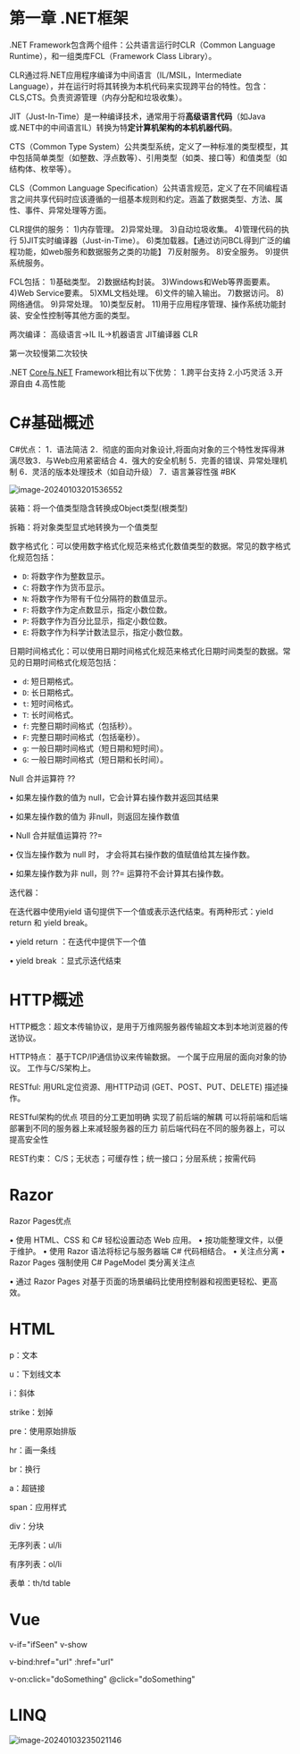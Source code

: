 # 第一章 .NET框架

.NET Framework包含两个组件：公共语言运行时CLR（Common Language Runtime），和一组类库FCL（Framework Class Library）。

CLR通过将.NET应用程序编译为中间语言（IL/MSIL，Intermediate Language），并在运行时将其转换为本机代码来实现跨平台的特性。包含：CLS,CTS。负责资源管理（内存分配和垃圾收集）。

JIT（Just-In-Time）是一种编译技术，通常用于将**高级语言代码**（如Java或.NET中的中间语言IL）转换为特**定计算机架构的本机机器代码**。

CTS（Common Type System）公共类型系统，定义了一种标准的类型模型，其中包括简单类型（如整数、浮点数等）、引用类型（如类、接口等）和值类型（如结构体、枚举等）。

CLS（Common Language Specification）公共语言规范，定义了在不同编程语言之间共享代码时应该遵循的一组基本规则和约定。涵盖了数据类型、方法、属性、事件、异常处理等方面。

CLR提供的服务：
1)内存管理。
2)异常处理。
3)自动垃圾收集。
4)管理代码的执行
5)JIT实时编译器（Just-in-Time）。
6)类加载器。【通过访问BCL得到广泛的编程功能，如web服务和数据服务之类的功能】
7)反射服务。
8)安全服务。
9)提供系统服务。

FCL包括：
1)基础类型。
2)数据结构封装。
3)Windows和Web等界面要素。
4)Web Service要素。
5)XML文档处理。
6)文件的输入输出。
7)数据访问。
8)网络通信。
9)异常处理。
10)类型反射。
11)用于应用程序管理、操作系统功能封装、安全性控制等其他方面的类型。

两次编译：
高级语言->IL
IL->机器语言	JIT编译器	CLR

第一次较慢第二次较快

.NET [Core与.NET](http://xn--core-ob5f.net/) Framework相比有以下优势：
1.跨平台支持
2.小巧灵活
3.开源自由
4.高性能

# C#基础概述

C#优点：
1．语法简洁
2．彻底的面向对象设计,将面向对象的三个特性发挥得淋漓尽致3．与Web应用紧密结合
4．强大的安全机制
5．完善的错误、异常处理机制
6．灵活的版本处理技术（如自动升级）
7．语言兼容性强 #BK

![image-20240103201536552](C:\Users\CC507\AppData\Roaming\Typora\typora-user-images\image-20240103201536552.png)

装箱：将一个值类型隐含转换成Object类型(根类型)

拆箱：将对象类型显式地转换为一个值类型

数字格式化：可以使用数字格式化规范来格式化数值类型的数据。常见的数字格式化规范包括：

- `D`: 将数字作为整数显示。
- `C`: 将数字作为货币显示。
- `N`: 将数字作为带有千位分隔符的数值显示。
- `F`: 将数字作为定点数显示，指定小数位数。
- `P`: 将数字作为百分比显示，指定小数位数。
- `E`: 将数字作为科学计数法显示，指定小数位数。

日期时间格式化：可以使用日期时间格式化规范来格式化日期时间类型的数据。常见的日期时间格式化规范包括：

- `d`: 短日期格式。
- `D`: 长日期格式。
- `t`: 短时间格式。
- `T`: 长时间格式。
- `f`: 完整日期时间格式（包括秒）。
- `F`: 完整日期时间格式（包括毫秒）。
- `g`: 一般日期时间格式（短日期和短时间）。
- `G`: 一般日期时间格式（短日期和长时间）。

Null 合并运算符 ??

• 如果左操作数的值为 null，它会计算右操作数并返回其结果

• 如果左操作数的值为 非null，则返回左操作数值

• Null 合并赋值运算符 ??=

• 仅当左操作数为 null 时， 才会将其右操作数的值赋值给其左操作数。

• 如果左操作数为非 null，则 ??= 运算符不会计算其右操作数。

迭代器：

在迭代器中使用yield 语句提供下一个值或表示迭代结束。有两种形式：yield return 和 yield break。

• yield return ：在迭代中提供下一个值

• yield break ：显式示迭代结束

# HTTP概述

HTTP概念：超文本传输协议，是用于万维网服务器传输超文本到本地浏览器的传送协议。

HTTP特点：
基于TCP/IP通信协议来传输数据。
一个属于应用层的面向对象的协议。
工作与C/S架构上。

RESTful: 用URL定位资源、用HTTP动词 (GET、POST、PUT、DELETE) 描述操作。

RESTful架构的优点
项目的分工更加明确
实现了前后端的解耦
可以将前端和后端部署到不同的服务器上来减轻服务器的压力
前后端代码在不同的服务器上，可以提高安全性

REST约束：
C/S；无状态；可缓存性；统一接口；分层系统；按需代码

# Razor

Razor Pages优点

• 使用 HTML、CSS 和 C# 轻松设置动态 Web 应用。
• 按功能整理文件，以便于维护。
• 使用 Razor 语法将标记与服务器端 C# 代码相结合。
• 关注点分离
• Razor Pages 强制使用 C# PageModel 类分离关注点

• 通过 Razor Pages 对基于页面的场景编码比使用控制器和视图更轻松、更高效。

# HTML

p：文本

u：下划线文本

i：斜体

strike：划掉

pre：使用原始排版

hr：画一条线

br：换行

a：超链接

span：应用样式

div：分块

无序列表：ul/li

有序列表：ol/li

表单：th/td	table

# Vue

v-if="ifSeen"		v-show

v-bind:href="url"	:href="url"

v-on:click="doSomething"	@click="doSomething"

# LINQ

![image-20240103235021146](C:\Users\CC507\AppData\Roaming\Typora\typora-user-images\image-20240103235021146.png)

